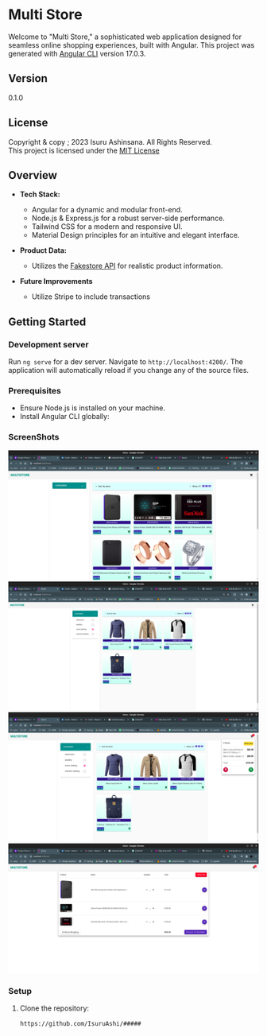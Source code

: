 # Multi Store

Welcome to "Multi Store," a sophisticated web application designed for seamless online shopping experiences, built with Angular.
This project was generated with [Angular CLI](https://github.com/angular/angular-cli) version 17.0.3.

## Version
0.1.0
## License
Copyright & copy ;  2023 Isuru Ashinsana. All Rights Reserved. <br>
This project is licensed under the [MIT License](LICENSE.txt)

## Overview
- **Tech Stack:**
  - Angular for a dynamic and modular front-end.
  - Node.js & Express.js for a robust server-side performance.
  - Tailwind CSS for a modern and responsive UI.
  - Material Design principles for an intuitive and elegant interface.

- **Product Data:**
  - Utilizes the [Fakestore API](https://fakestoreapi.com/) for realistic product information.
- **Future Improvements**
  - Utilize Stripe to include transactions

## Getting Started

### Development server

Run `ng serve` for a dev server. Navigate to `http://localhost:4200/`. The application will automatically reload if you change any of the source files.

### Prerequisites
- Ensure Node.js is installed on your machine.
- Install Angular CLI globally:

### ScreenShots

![Screenshot1](screenshots/mutistore1.png)
![Screenshot2](screenshots/mutistore2.png)
![Screenshot3](screenshots/mutistore3.png)
![Screenshot4](screenshots/mutistore4.png)

### Setup

1. Clone the repository:
   ```bash
   https://github.com/IsuruAshi/#####
